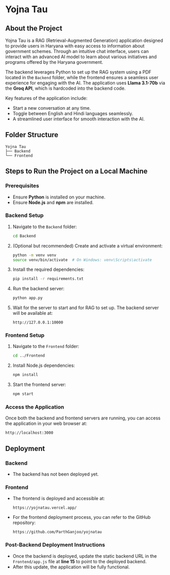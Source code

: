 # Yojna Tau

## About the Project
Yojna Tau is a RAG (Retrieval-Augmented Generation) application designed to provide users in Haryana with easy access to information about government schemes. Through an intuitive chat interface, users can interact with an advanced AI model to learn about various initiatives and programs offered by the Haryana government.

The backend leverages Python to set up the RAG system using a PDF located in the `Backend` folder, while the frontend ensures a seamless user experience for engaging with the AI. The application uses **Llama 3.1-70b** via the **Groq API**, which is hardcoded into the backend code.

Key features of the application include:
- Start a new conversation at any time.
- Toggle between English and Hindi languages seamlessly.
- A streamlined user interface for smooth interaction with the AI.

## Folder Structure
```
Yojna Tau
├── Backend
└── Frontend
```

## Steps to Run the Project on a Local Machine

### Prerequisites
- Ensure **Python** is installed on your machine.
- Ensure **Node.js** and **npm** are installed.

### Backend Setup
1. Navigate to the `Backend` folder:
   ```bash
   cd Backend
   ```
2. (Optional but recommended) Create and activate a virtual environment:
   ```bash
   python -m venv venv
   source venv/bin/activate  # On Windows: venv\Scripts\activate
   ```
3. Install the required dependencies:
   ```bash
   pip install -r requirements.txt
   ```
4. Run the backend server:
   ```bash
   python app.py
   ```
5. Wait for the server to start and for RAG to set up. The backend server will be available at:
   ```
   http://127.0.0.1:10000
   ```

### Frontend Setup
1. Navigate to the `Frontend` folder:
   ```bash
   cd ../Frontend
   ```
2. Install Node.js dependencies:
   ```bash
   npm install
   ```
3. Start the frontend server:
   ```bash
   npm start
   ```

### Access the Application
Once both the backend and frontend servers are running, you can access the application in your web browser at:
```
http://localhost:3000
```

## Deployment

### Backend
- The backend has not been deployed yet.

### Frontend
- The frontend is deployed and accessible at:
  ```
  https://yojnatau.vercel.app/
  ```
- For the frontend deployment process, you can refer to the GitHub repository:
  ```
  https://github.com/ParthGanjoo/yojnatau
  ```

### Post-Backend Deployment Instructions
- Once the backend is deployed, update the static backend URL in the `Frontend/app.js` file at **line 15** to point to the deployed backend.
- After this update, the application will be fully functional.

